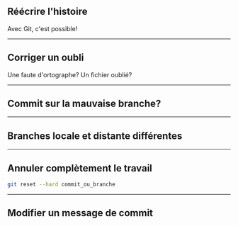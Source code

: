 ## Réécrire l'histoire

Avec Git, c'est possible!

---

## Corriger un oubli

Une faute d'ortographe? Un fichier oublié?

---

## Commit sur la mauvaise branche?

---

## Branches locale et distante différentes

---

## Annuler complètement le travail

```bash
git reset --hard commit_ou_branche
```

---

## Modifier un message de commit
